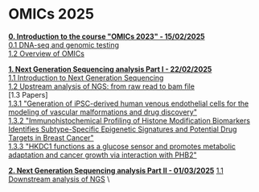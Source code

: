 # OMICs 2025
[**0. Introduction to the course "OMICs 2023" - 15/02/2025**](https://github.com/luuloi/OMICs_2025/) \
 [0.1 DNA-seq and genomic testing]() \
 [1.2 Overview of OMICs]()

[**1. Next Generation Sequencing analysis Part I - 22/02/2025**]() \
   [1.1 Introduction to Next Generation Sequencing]() \
   [1.2 Upstream analysis of NGS: from raw read to bam file]() \
   [1.3 Papers] \
   [1.3.1 "Generation of iPSC-derived human venous endothelial cells for the modeling of vascular malformations and drug discovery"](https://www.cell.com/cell-stem-cell/fulltext/S1934-5909(24)00377-1) \
   [1.3.2 "Immunohistochemical Profiling of Histone Modification Biomarkers Identifies Subtype-Specific Epigenetic Signatures and Potential Drug Targets in Breast Cancer"](https://pubmed.ncbi.nlm.nih.gov/39859484/) \
   [1.3.3 "HKDC1 functions as a glucose sensor and promotes metabolic adaptation and cancer growth via interaction with PHB2"](https://pubmed.ncbi.nlm.nih.gov/39375512/)

[**2. Next Generation Sequencing analysis Part II - 01/03/2025**]()
   [1.1 Downstream analysis of NGS]() \
